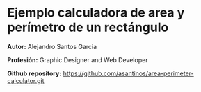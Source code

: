 # Ejemplo calculadora de area y perímetro de un rectángulo
**Autor:** Alejandro Santos Garcia

**Profesión:** Graphic Designer and Web Developer

**Github repository:** https://github.com/asantinos/area-perimeter-calculator.git
